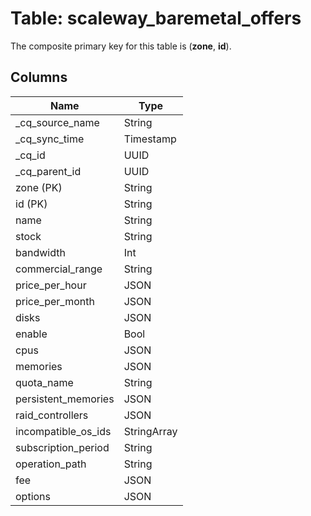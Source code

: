 # Table: scaleway_baremetal_offers

The composite primary key for this table is (**zone**, **id**).

## Columns

| Name          | Type          |
| ------------- | ------------- |
|_cq_source_name|String|
|_cq_sync_time|Timestamp|
|_cq_id|UUID|
|_cq_parent_id|UUID|
|zone (PK)|String|
|id (PK)|String|
|name|String|
|stock|String|
|bandwidth|Int|
|commercial_range|String|
|price_per_hour|JSON|
|price_per_month|JSON|
|disks|JSON|
|enable|Bool|
|cpus|JSON|
|memories|JSON|
|quota_name|String|
|persistent_memories|JSON|
|raid_controllers|JSON|
|incompatible_os_ids|StringArray|
|subscription_period|String|
|operation_path|String|
|fee|JSON|
|options|JSON|